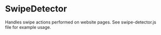 # SwipeDetector

Handles swipe actions performed on website pages. See swipe-detector.js file for example usage.
